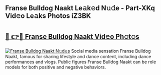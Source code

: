 ## Franse Bulldog Naakt Le𝚊k𝚎d N𝚞𝚍e - Part-XKq Vid𝚎o Le𝚊ks Photos iZ3BK

# <h2><a href="http://fb6hgmd.evod.top/?m=Franse+Bulldog+Naakt">🔗 👉🔴 Franse Bulldog Naakt Vid𝚎o Ph𝚘t𝚘s</a></h2>

[![Franse Bulldog Naakt N𝚞d𝚎s](https://i.imgur.com/8V9OHl7.gif)](http://fb6hgmd.evod.top/?m=Franse+Bulldog+Naakt)
Social media sensation Franse Bulldog Naakt, famous for sharing lifestyle and dance content, including dance performances and vlogs. Public figures Franse Bulldog Naakt can be role models for both positive and negative behaviors. 
